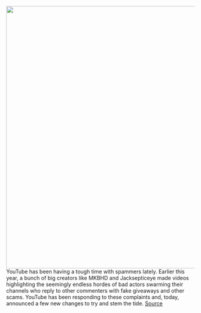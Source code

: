 <img src='https://cdn.vox-cdn.com/thumbor/hBF-_Szzjj4fij64_XY2QsykiHo=/0x0:2040x1360/1200x800/filters:focal(857x517:1183x843)/cdn.vox-cdn.com/uploads/chorus_image/image/71033266/acastro_180321_1777_youtube_0002.0.jpg' width='700px' /><br/>
YouTube has been having a tough time with spammers lately. Earlier this year, a bunch of big creators like MKBHD and Jacksepticeye made videos highlighting the seemingly endless hordes of bad actors swarming their channels who reply to other commenters with fake giveaways and other scams. YouTube has been responding to these complaints and, today, announced a few new changes to try and stem the tide.
<a href='https://www.theverge.com/2022/6/30/23189367/youtube-spam-account-policy-subscriber-count-special-characters'> Source <a/>